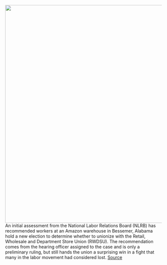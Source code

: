 <img src='https://cdn.vox-cdn.com/thumbor/F5kv6v0Rh85sPuVYVedTOy9SfXM=/0x0:2040x1360/1200x800/filters:focal(857x517:1183x843)/cdn.vox-cdn.com/uploads/chorus_image/image/69669404/acastro_181114_1777_amazon_hq2_0004.0.jpg' width='700px' /><br/>
An initial assessment from the National Labor Relations Board (NLRB) has recommended workers at an Amazon warehouse in Bessemer, Alabama hold a new election to determine whether to unionize with the Retail, Wholesale and Department Store Union (RWDSU). The recommendation comes from the hearing officer assigned to the case and is only a preliminary ruling, but still hands the union a surprising win in a fight that many in the labor movement had considered lost.
<a href='https://www.theverge.com/2021/8/2/22598004/nlrb-officer-new-election-amazon-bessemer-union-drive'> Source <a/>